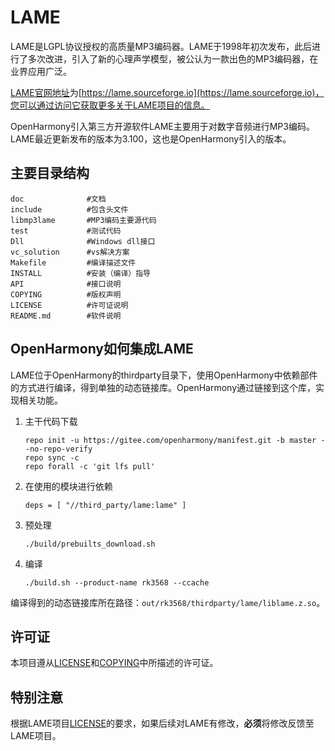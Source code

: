 # LAME

LAME是LGPL协议授权的高质量MP3编码器。LAME于1998年初次发布，此后进行了多次改进，引入了新的心理声学模型，被公认为一款出色的MP3编码器，在业界应用广泛。

[LAME官网地址](https://lame.sourceforge.io)为[https://lame.sourceforge.io](https://lame.sourceforge.io)，您可以通过访问它获取更多关于LAME项目的信息。

OpenHarmony引入第三方开源软件LAME主要用于对数字音频进行MP3编码。LAME最近更新发布的版本为3.100，这也是OpenHarmony引入的版本。

## 主要目录结构

```
doc              #文档
include          #包含头文件
libmp3lame       #MP3编码主要源代码
test             #测试代码
Dll              #Windows dll接口
vc_solution      #vs解决方案
Makefile         #编译描述文件
INSTALL          #安装（编译）指导
API              #接口说明
COPYING          #版权声明
LICENSE          #许可证说明
README.md        #软件说明
```

## OpenHarmony如何集成LAME

LAME位于OpenHarmony的thirdparty目录下，使用OpenHarmony中依赖部件的方式进行编译，得到单独的动态链接库。OpenHarmony通过链接到这个库，实现相关功能。

1. 主干代码下载
   ```
   repo init -u https://gitee.com/openharmony/manifest.git -b master --no-repo-verify
   repo sync -c
   repo forall -c 'git lfs pull'
   ```
2. 在使用的模块进行依赖
   ```
   deps = [ "//third_party/lame:lame" ]
   ```
3. 预处理
   ```
   ./build/prebuilts_download.sh
   ```
4. 编译
   ```
   ./build.sh --product-name rk3568 --ccache
   ```
编译得到的动态链接库所在路径：`out/rk3568/thirdparty/lame/liblame.z.so`。

## 许可证

本项目遵从[LICENSE](https://gitee.com/openharmony-sig/third_party_lame/blob/master/LICENSE)和[COPYING](https://gitee.com/openharmony-sig/third_party_lame/blob/master/COPYING)中所描述的许可证。

## 特别注意

根据LAME项目[LICENSE](https://gitee.com/openharmony-sig/third_party_lame/blob/master/LICENSE)的要求，如果后续对LAME有修改，**必须**将修改反馈至LAME项目。